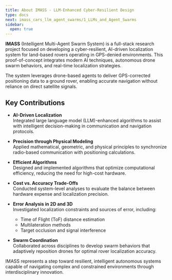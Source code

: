 ```yaml
---
title: About IMASS - LLM-Enhanced Cyber-Resilient Design
type: docs
next: imass_cars_llm_agent_swarms/1_LLMs_and_Agent_Swarms
sidebar:
  open: true
---
```


**IMASS** (Intelligent Multi-Agent Swarm System) is a full-stack research project focused on developing a cyber-resilient, AI-driven localization system for land-based rovers operating in GPS-denied environments. This proof-of-concept integrates modern AI techniques, autonomous drone swarm behaviors, and real-time localization strategies.

The system leverages drone-based agents to deliver GPS-corrected positioning data to a ground rover, enabling accurate navigation without reliance on direct satellite signals.

## Key Contributions

- **AI-Driven Localization**  
  Integrated large language model (LLM)-enhanced algorithms to assist with intelligent decision-making in communication and navigation protocols.

- **Precision through Physical Modeling**  
  Applied mathematical, geometric, and physical principles to synchronize radio-based communication with positioning calculations.

- **Efficient Algorithms**  
  Designed and implemented algorithms that optimize computational efficiency, reducing the need for high-cost hardware.

- **Cost vs. Accuracy Trade-Offs**  
  Conducted system-level analyses to evaluate the balance between hardware expense and localization precision.

- **Error Analysis in 2D and 3D**  
  Investigated localization constraints and sources of error, including:
  - Time of Flight (ToF) distance estimation  
  - Multilateration methods  
  - Target occlusion and signal interference

- **Swarm Coordination**  
  Collaborated across disciplines to develop swarm behaviors that adaptively reposition drones for optimal rover localization accuracy.

IMASS represents a step toward resilient, intelligent autonomous systems capable of navigating complex and constrained environments through interdisciplinary innovation.
